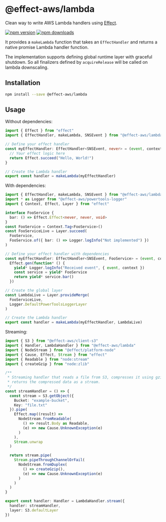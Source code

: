 # @effect-aws/lambda

Clean way to write AWS Lambda handlers using [Effect](https://www.effect.website/).

[![npm version](https://img.shields.io/npm/v/%40effect-aws%2Flambda?color=brightgreen&label=npm%20package)](https://www.npmjs.com/package/@effect-aws/lambda)
[![npm downloads](https://img.shields.io/npm/dm/%40effect-aws%2Flambda)](https://www.npmjs.com/package/@effect-aws/lambda)

It provides a `makeLambda` function that takes an `EffectHandler` and returns a native promise Lambda handler function.

The implementation supports defining global runtime layer with graceful shutdown. So all finalizers defined by `acquireRelease` will be called on lambda downscaling.

## Installation

```bash
npm install --save @effect-aws/lambda
```

## Usage

Without dependencies:

```typescript
import { Effect } from "effect"
import { EffectHandler, makeLambda, SNSEvent } from "@effect-aws/lambda"

// Define your effect handler
const myEffectHandler: EffectHandler<SNSEvent, never> = (event, context) => {
  // Your effect logic here
  return Effect.succeed("Hello, World!")
}

// Create the Lambda handler
export const handler = makeLambda(myEffectHandler)
```

With dependencies:

```typescript
import { EffectHandler, makeLambda, SNSEvent } from "@effect-aws/lambda"
import * as Logger from "@effect-aws/powertools-logger"
import { Context, Effect, Layer } from "effect"

interface FooService {
  bar: () => Effect.Effect<never, never, void>
}
const FooService = Context.Tag<FooService>()
const FooServiceLive = Layer.succeed(
  FooService,
  FooService.of({ bar: () => Logger.logInfo("Not implemented") })
)

// Define your effect handler with dependencies
const myEffectHandler: EffectHandler<SNSEvent, FooService> = (event, context) =>
  Effect.gen(function* () {
    yield* Logger.logInfo("Received event", { event, context })
    const service = yield* FooService
    return yield* service.bar()
  })

// Create the global layer
const LambdaLive = Layer.provideMerge(
  FooServiceLive,
  Logger.DefaultPowerToolsLoggerLayer
)

// Create the Lambda handler
export const handler = makeLambda(myEffectHandler, LambdaLive)
```

Streaming:

```ts
import { S3 } from "@effect-aws/client-s3"
import { Handler, LambdaHandler } from "@effect-aws/lambda"
import { NodeStream } from "@effect/platform-node"
import { Cause, Effect, Stream } from "effect"
import { Readable } from "node:stream"
import { createGzip } from "node:zlib"

/**
 * Streaming handler that reads a file from S3, compresses it using gzip, and
 * returns the compressed data as a stream.
 */
const streamHandler = () => {
  const stream = S3.getObject({
    Bucket: "example-bucket",
    Key: "file.txt"
  }).pipe(
    Effect.map((result) =>
      NodeStream.fromReadable(
        () => result.Body as Readable,
        (e) => new Cause.UnknownException(e)
      )
    ),
    Stream.unwrap
  )

  return stream.pipe(
    Stream.pipeThroughChannelOrFail(
      NodeStream.fromDuplex(
        () => createGzip(),
        (e) => new Cause.UnknownException(e)
      )
    )
  )
}

export const handler: Handler = LambdaHandler.stream({
  handler: streamHandler,
  layer: S3.defaultLayer
})
```
